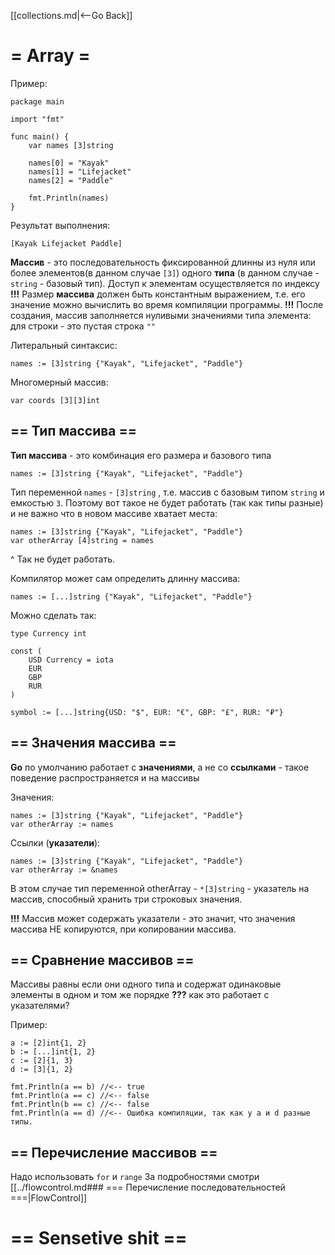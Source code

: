 [[collections.md|<--Go Back]]

# = Array =
Пример:
```
package main

import "fmt"

func main() {
	var names [3]string

	names[0] = "Kayak"
	names[1] = "Lifejacket"
	names[2] = "Paddle"

	fmt.Println(names)
}
```
Результат выполнения:
```
[Kayak Lifejacket Paddle]
```

__Массив__ - это последовательность фиксированной длинны из нуля или более элементов(в данном случае `[3]`) одного __типа__ (в данном случае - `string` - базовый тип). Доступ к элементам осуществляется по индексу
__!!!__ Размер __массива__ должен быть константным выражением, т.е. его значение можно вычислить во время компиляции программы.
__!!!__ После создания, массив заполняется нуливыми значениями типа элемента: для строки - это пустая строка `""`

Литеральный синтаксис:
```
names := [3]string {"Kayak", "Lifejacket", "Paddle"}
```

Многомерный массив:
```
var coords [3][3]int
```


## == Тип массива ==
__Тип массива__ - это комбинация его размера и базового типа
```
names := [3]string {"Kayak", "Lifejacket", "Paddle"}
```

Тип переменной `names` - `[3]string` , т.е. массив с базовым типом `string` и емкостью `3`. Поэтому вот такое не будет работать (так как типы разные) и не важно что в новом массиве хватает места:
```
names := [3]string {"Kayak", "Lifejacket", "Paddle"}
var otherArray [4]string = names
```
^ Так не будет работать.

Компилятор может сам определить длинну массива:
```
names := [...]string {"Kayak", "Lifejacket", "Paddle"}
```

Можно сделать так:
```
type Currency int

const (
	USD Currency = iota
	EUR
	GBP
	RUR
)

symbol := [...]string{USD: "$", EUR: "€", GBP: "£", RUR: "₽"}
```

## == Значения массива ==
__Go__ по умолчанию работает с __значениями__, а не со __ссылками__ - такое поведение распространяется и на массивы

Значения:
```
names := [3]string {"Kayak", "Lifejacket", "Paddle"}
var otherArray := names
```

Ссылки (__указатели__):
```
names := [3]string {"Kayak", "Lifejacket", "Paddle"}
var otherArray := &names
```
В этом случае тип переменной otherArray - `*[3]string` - указатель на массив, способный хранить три строковых значения.

__!!!__ Массив может содержать указатели - это значит, что значения массива НЕ копируются, при копировании массива.

## == Сравнение массивов ==
Массивы равны если они одного типа и содержат одинаковые элементы в одном и том же порядке
__???__ как это работает с указателями?

Пример:
```
a := [2]int{1, 2}
b := [...]int{1, 2}
c := [2]{1, 3}
d := [3]{1, 2}

fmt.Println(a == b) //<-- true
fmt.Println(a == c) //<-- false
fmt.Println(b == c) //<-- false
fmt.Println(a == d) //<-- Ошибка компиляции, так как у a и d разные типы.
```

## == Перечисление массивов ==
Надо использовать `for` и `range`
За подробностями смотри [[../flowcontrol.md### === Перечисление последовательностей ===|FlowControl]]

# == Sensetive shit ==
